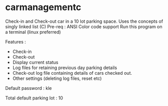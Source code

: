 # carmanagementc
Check-in and Check-out car in a 10 lot parking space.
Uses the concepts of singly linked list (C)
Pre-req : ANSI Color code support
Run this program on a terminal (linux preferred)


Features : 
* Check-in
* Check-out
* Display current status
* Log files for retaining previous day parking details
* Check-out log file containing details of cars checked out.
* Other settings (deleting log files, reset etc)

Default password : kle

Total default parking lot : 10

